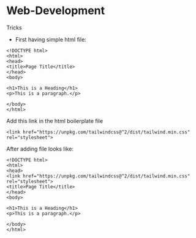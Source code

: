 # Web-Development

Tricks
- First having simple html file:
```
<!DOCTYPE html>
<html>
<head>
<title>Page Title</title>
</head>
<body>

<h1>This is a Heading</h1>
<p>This is a paragraph.</p>

</body>
</html>
```
Add this link in the html boilerplate file[](https://tailwindcss.com/docs/installation)
```
<link href="https://unpkg.com/tailwindcss@^2/dist/tailwind.min.css" rel="stylesheet">
```

After adding file looks like:

```
<!DOCTYPE html>
<html>
<head>
<link href="https://unpkg.com/tailwindcss@^2/dist/tailwind.min.css" rel="stylesheet">
<title>Page Title</title>
</head>
<body>

<h1>This is a Heading</h1>
<p>This is a paragraph.</p>

</body>
</html>
```

